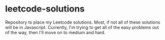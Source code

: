 # leetcode-solutions
Repository to place my Leetcode solutions.  Most, if not all of these solutions will be in Javascript. Currently, I'm trying to get all of the easy problems out of the way, then I'll move on to medium and hard.
